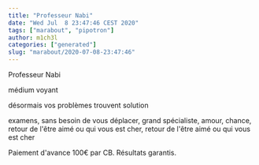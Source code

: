 ```yaml
---
title: "Professeur Nabi"
date: "Wed Jul  8 23:47:46 CEST 2020"
tags: ["marabout", "pipotron"]
author: m1ch3l
categories: ["generated"]
slug: "marabout/2020-07-08-23:47:46"
---
```


Professeur Nabi

médium voyant

désormais vos problèmes trouvent solution

examens, sans besoin de vous déplacer, grand spécialiste, amour, chance, retour de l'être aimé ou qui vous est cher, retour de l'être aimé ou qui vous est cher

Paiement d'avance 100€ par CB. Résultats garantis.
